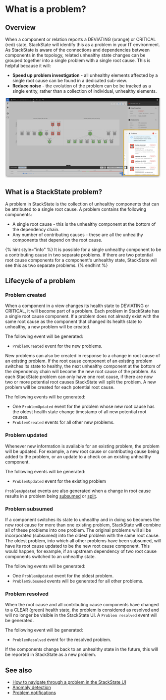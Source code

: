 # What is a problem?

## Overview

When a component or relation reports a DEVIATING \(orange\) or CRITICAL \(red\) state, StackState will identify this as a problem in your IT environment. As StackState is aware of the connections and dependencies between components in the topology, related unhealthy state changes can be grouped together into a single problem with a single root cause. This is helpful because it will:

* **Speed up problem investigation** - all unhealthy elements affected by a single root cause can be found in a dedicated sub-view.
* **Reduce noise** - the evolution of the problem can be be tracked as a single entity, rather than a collection of individual, unhealthy elements.

![Problems in View Details pane](../../.gitbook/assets/v43_problem_summary.png)

## What is a StackState problem?

A problem in StackState is the collection of unhealthy components that can be attributed to a single root cause. A problem contains the following components:

* A single root cause - this is the unhealthy component at the bottom of the dependency chain.
* Any number of contributing causes - these are all the unhealthy components that depend on the root cause.

{% hint style="info" %}
It is possible for a single unhealthy component to be a contributing cause in two separate problems. If there are two potential root cause components for a component's unhealthy state, StackState will see this as two separate problems.
{% endhint %}

## Lifecycle of a problem

### Problem created

When a component in a view changes its health state to DEVIATING or CRITICAL, it will become part of a problem. Each problem in StackState has a single root cause component. If a problem does not already exist with the same root cause as the component that changed its health state to unhealthy, a new problem will be created.

The following event will be generated:

* `ProblemCreated` event for the new problems.

New problems can also be created in response to a change in root cause of an existing problem. If the root cause component of an existing problem switches its state to healthy, the next unhealthy component at the bottom of the dependency chain will become the new root cause of the problem. As each StackState problem can only have one root cause, if there are now two or more potential root causes StackState will split the problem. A new problem will be created for each potential root cause.

The following events will be generated:

* One `ProblemUpdated` event for the problem whose new root cause has the oldest health state change timestamp of all new potential root causes. 
* `ProblemCreated` events for all other new problems.

### Problem updated

Whenever new information is available for an existing problem, the problem will be updated. For example, a new root cause or contributing cause being added to the problem, or an update to a check on an existing unhealthy component.

The following events will be generated:

* `ProblemUpdated` event for the existing problem

`ProblemUpdated` events are also generated when a change in root cause results in a problem being [subsumed](#problem-subsumed) or [split](#problem-created).  

### Problem subsumed

If a component switches its state to unhealthy and in doing so becomes the new root cause for more than one existing problem, StackState will combine all of these problems into one problem. The original problems will all be incorporated \(subsumed\) into the oldest problem with the same root cause. The oldest problem, into which all other problems have been subsumed, will have its root cause updated to be the new root cause component. This would happen, for example, if an upstream dependency of two root cause components switched to an unhealthy state.

The following events will be generated:

* One `ProblemUpdated` event for the oldest problem.
* `ProblemSubsumed` events will be generated for all other problems.

### Problem resolved

When the root cause and all contributing cause components have changed to a CLEAR \(green\) health state, the problem is considered as resolved and will no longer be visible in the StackState UI. A `Problem resolved` event will be generated.

The following event will be generated:

* `ProblemResolved` event for the resolved problem.

If the components change back to an unhealthy state in the future, this will be reported in StackState as a new problem.

## See also

* [How to navigate through a problem in the StackState UI](problem_investigation.md)
* [Anomaly detection](../introduction-to-stackstate/anomaly-detection.md)
* [Problem notifications](problem_notifications.md)

